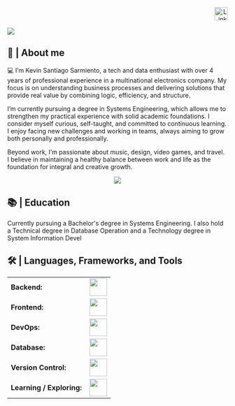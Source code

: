 <div align="right">
  <a style="text-decoration: none" target="_blank" href="https://www.linkedin.com/in/kevin-santiago-sarmiento-rincon-9b7390266/">
    <img src="https://cdn.jsdelivr.net/gh/devicons/devicon/icons/linkedin/linkedin-original.svg" alt="LinkedIn" width="30" height="30">
  </a>
</div>

<br>

<img src="https://readme-typing-svg.herokuapp.com/?font=Roboto&weight=900&size=40=true&vCenter=true&width=500&height=70&duration=4000&color=B3B3B3&lines=Hi!+👋;+I'm+Santiago+Sarmiento!;" />

<h2>📖 | About me</h2> 
💻 I’m Kevin Santiago Sarmiento, a tech and data enthusiast with over 4 years of professional experience in a multinational electronics company. My focus is on understanding business processes and delivering solutions that provide real value by combining logic, efficiency, and structure.

I’m currently pursuing a degree in Systems Engineering, which allows me to strengthen my practical experience with solid academic foundations. I consider myself curious, self-taught, and committed to continuous learning. I enjoy facing new challenges and working in teams, always aiming to grow both personally and professionally.

Beyond work, I’m passionate about music, design, video games, and travel. I believe in maintaining a healthy balance between work and life as the foundation for integral and creative growth.

<div align="center">
  <img src="https://media0.giphy.com/media/v1.Y2lkPTc5MGI3NjExZnl3eHowNjZnNWg3ZjFkcmF5ZDBkMjlrZzgwcGV1Zm0xeGUwZTM3bSZlcD12MV9pbnRlcm5hbF9naWZfYnlfaWQmY3Q9Zw/13eirb4In7z4is/giphy.gif" />
</div>

<h2>📚 | Education</h2>
<p>Currently pursuing a Bachelor's degree in Systems Engineering. I also hold a Technical degree in Database Operation and a Technology degree in System Information Devel

<h2>🛠️ | Languages, Frameworks, and Tools </h2>
<table>
    <tr>
        <td style="font-weight: bold; padding-right: 10px;">Backend:</td>
        <td>
            <img height="40" src="https://skillicons.dev/icons?i=python,java,dotnet,go"/>
        </td>
    </tr>
    <tr>
        <td style="font-weight: bold; padding-right: 10px;">Frontend:</td>
        <td>
            <img height="40" src="https://skillicons.dev/icons?i=html,js,ts,vue,nodejs,angular"/>
        </td>
    </tr>
    <tr>
        <td style="font-weight: bold; padding-right: 10px;">DevOps:</td>
        <td>
            <img height="40" src="https://skillicons.dev/icons?i=docker,jenkins"/>
        </td>
    </tr>
    <tr>
        <td style="font-weight: bold; padding-right: 10px;">Database:</td>
        <td>
            <img height="40" src="https://skillicons.dev/icons?i=mysql,postgres,oracle"/>
        </td>
    </tr>
    <tr>
        <td style="font-weight: bold; padding-right: 10px;">Version Control:</td>
        <td>
            <img height="40" src="https://skillicons.dev/icons?i=github,gitlab"/>
        </td>
    </tr>
    <tr>
        <td style="font-weight: bold; padding-right: 10px;">Learning / Exploring:</td>
        <td>
            <img height="40" src="https://skillicons.dev/icons?i=aws,gcp,angular,androidstudio"/>
        </td>
    </tr>
</table>

